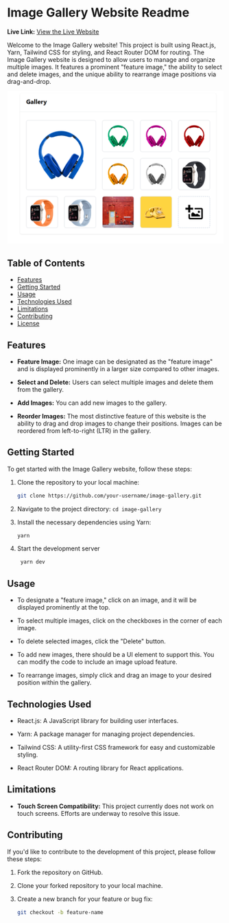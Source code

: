 # Image Gallery Website Readme

**Live Link:** [View the Live Website](https://image-gallery-sakil.netlify.app/)

Welcome to the Image Gallery website! This project is built using React.js, Yarn, Tailwind CSS for styling, and React Router DOM for routing. The Image Gallery website is designed to allow users to manage and organize multiple images. It features a prominent "feature image," the ability to select and delete images, and the unique ability to rearrange image positions via drag-and-drop.

![Image Gallery Screenshot](./public/Screenshot.png)

## Table of Contents

- [Features](#features)
- [Getting Started](#getting-started)
- [Usage](#usage)
- [Technologies Used](#technologies-used)
- [Limitations](#limitations)
- [Contributing](#contributing)
- [License](#license)

## Features

- **Feature Image:** One image can be designated as the "feature image" and is displayed prominently in a larger size compared to other images.

- **Select and Delete:** Users can select multiple images and delete them from the gallery.

- **Add Images:** You can add new images to the gallery.

- **Reorder Images:** The most distinctive feature of this website is the ability to drag and drop images to change their positions. Images can be reordered from left-to-right (LTR) in the gallery.

## Getting Started

To get started with the Image Gallery website, follow these steps:

1. Clone the repository to your local machine:

   ```bash
   git clone https://github.com/your-username/image-gallery.git
   ```

2. Navigate to the project directory:
   `cd image-gallery`
3. Install the necessary dependencies using Yarn:
   ```bash
   yarn
   ```
4. Start the development server
   ```bash
    yarn dev
   ```

## Usage

- To designate a "feature image," click on an image, and it will be displayed prominently at the top.

- To select multiple images, click on the checkboxes in the corner of each image.

- To delete selected images, click the "Delete" button.

- To add new images, there should be a UI element to support this. You can modify the code to include an image upload feature.

- To rearrange images, simply click and drag an image to your desired position within the gallery.

## Technologies Used

- React.js: A JavaScript library for building user interfaces.

- Yarn: A package manager for managing project dependencies.

- Tailwind CSS: A utility-first CSS framework for easy and customizable styling.

- React Router DOM: A routing library for React applications.

## Limitations

- **Touch Screen Compatibility:** This project currently does not work on touch screens. Efforts are underway to resolve this issue.

## Contributing

If you'd like to contribute to the development of this project, please follow these steps:

1. Fork the repository on GitHub.

2. Clone your forked repository to your local machine.

3. Create a new branch for your feature or bug fix:

   ```bash
   git checkout -b feature-name
   ```
